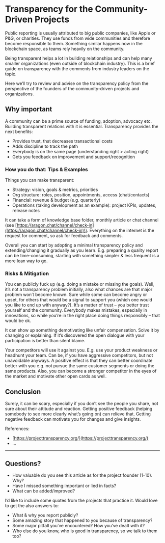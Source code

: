 # Transparency for the Community-Driven Projects

Public reporting is usually attributed to big public companies, like Apple or P&G, or charities. They use funds from wide communities and therefore become responsible to them. Something similar happens now in the blockchain space, as teams rely heavily on the community.

Being transparent helps a lot in building relationships and can help many smaller organizations \(even outside of blockchain industry\). This is a brief guide on transparency with the comments from industry leaders on the topic.  


Here we’ll try to review and advise on the transparency policy from the perspective of the founders of the community-driven projects and organizations.

## Why important

A community can be a prime source of funding, adoption, advocacy etc. Building transparent relations with it is essential. Transparency  provides the next benefits:  


* Provides trust, that decreases transactional costs
* Adds discipline to track the path
* Everybody is on the same page \(understanding right &gt; acting right\)
* Gets you feedback on improvement and support/recognition

### How you do that: Tips & Examples

Things you can make transparent:

* Strategy: vision, goals & metrics, priorities
* Org structure: roles, position, appointments, access \(chat/contacts\)
* Financial: revenue & budget \(e.g. quarterly\)
* Operations \(taking development as an example\): project KPIs, updates, release notes

It can take a form of knowledge base folder, monthly article or chat channel \(see [https://aragon.chat/channel/check-in](https://aragon.chat/channel/check-in)\). Everything on the internet is the request for comment, so ask for feedback and comments.

Overall you can start by adopting a minimal transparency policy and extending/changing it gradually as you learn. E.g. preparing a quality report can be time-consuming, starting with something simpler & less frequent is a more lean way to go.  


### Risks & Mitigation

You can publicly fuck up \(e.g. doing a mistake or missing the goals\). Well, it’s not a transparency problem initially, also what chances are that major problem won’t become known. Sure while some can become angry or upset, for others that would be a signal to support you \(which one would you like to end up with anyway?\). It’s a matter of trust – you better trust yourself and the community. Everybody makes mistakes, especially in innovations, so while you’re in the right place doing things responsibly – that would be ok.

It can show up something demotivating like unfair compensation. Solve it by changing or explaining. If it’s discovered the open dialogue with your participation is better than silent blame.

Your competitors will use it against you. E.g. use your product weakness or headhunt your team. Can be, if you have aggressive competitors, but not unavoidable anyways. A positive effect is that they can better coordinate better with you e.g. not pursue the same customer segments or doing the same products. Also, you can become a stronger competitor in the eyes of the market and motivate other open cards as well.

## Conclusion

Surely, it can be scary, especially if you don’t see the people you share, not sure about their attitude and reaction. Getting positive feedback \(helping somebody to see more clearly what’s going on\) can relieve that. Getting negative feedback can motivate you for changes and give insights.

References:

* [https://projecttransparency.org/](https://projecttransparency.org/)
* ...

-------

## Questions?

* How valuable do you see this article as for the project founder \(1-10\). Why?
* Have I missed something important or lied in facts?
* What can be added/improved?

I’d like to include some quotes from the projects that practice it. Would love to get the also answers to:

* What & why you report publicly?
* Some amazing story that happened to you because of transparency?
* Some major pitfall you’ve encountered? How you’ve dealt with it?
* Who else do you know, who is good in transparency, so we talk to them too?

